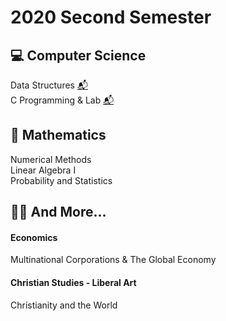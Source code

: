2020 Second Semester
=============

:computer: Computer Science
-------------
Data Structures [📬](https://github.com/newave986/2020_Second_Semester/tree/master/Data%20Structures)
</br>
C Programming & Lab [📬](https://github.com/newave986/2020_Second_Semester/tree/master/C%20Programming%20and%20Lab)
</br>

📐 Mathematics
-------------
Numerical Methods
</br>
Linear Algebra I
</br>
Probability and Statistics

:money_with_wings::pray: And More...
-------------
#### Economics
Multinational Corporations & The Global Economy
#### Christian Studies - Liberal Art
Christianity and the World